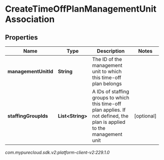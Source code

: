 # CreateTimeOffPlanManagementUnitAssociation


## Properties

| Name | Type | Description | Notes |
| ------------ | ------------- | ------------- | ------------- |
| **managementUnitId** | **String** | The ID of the management unit to which this time-off plan belongs |  |
| **staffingGroupIds** | **List&lt;String&gt;** | A IDs of staffing groups to which this time-off plan applies. If not defined, the plan is applied to the management unit |  [optional] |




_com.mypurecloud.sdk.v2:platform-client-v2:229.1.0_
